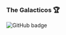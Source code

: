 ### The Galacticos 🏆

<img src="https://e00-marca.uecdn.es/assets/multimedia/imagenes/2019/09/04/15675942601540.png" alt="GitHub badge" />

<!--
**kangkanjr/kangkanjr** is a ✨ _special_ ✨ repository because its `README.md` (this file) appears on your GitHub profile.

Here are some ideas to get you started:

- 🔭 I’m currently working on ...
- 🌱 I’m currently learning ...
- 👯 I’m looking to collaborate on ...
- 🤔 I’m looking for help with ...
- 💬 Ask me about ...
- 📫 How to reach me: ...
- 😄 Pronouns: ...
- ⚡ Fun fact: ...
-->
